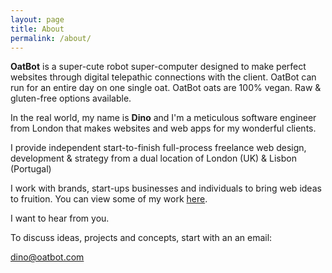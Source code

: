 ```yaml
---
layout: page
title: About
permalink: /about/
---
```


**OatBot** is a super-cute robot super-computer designed to make perfect websites through digital telepathic connections with the client. OatBot can run for an entire day on one single oat. OatBot oats are 100% vegan. Raw & gluten-free options available.

In the real world, my name is **Dino** and I'm a meticulous software engineer from London that makes websites and web apps for my wonderful clients.

I provide independent start-to-finish full-process freelance web design, development & strategy from a dual location of London (UK) & Lisbon (Portugal)

I work with brands, start-ups businesses and individuals to bring web ideas to fruition. You can view some of my work [here](/projects).

I want to hear from you.

To discuss ideas, projects and concepts, start with an an email:

[dino@oatbot.com](mailto:dino@oatbot.com)
